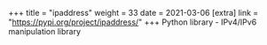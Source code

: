 +++
title = "ipaddress"
weight = 33
date = 2021-03-06
[extra]
link = "https://pypi.org/project/ipaddress/"
+++
Python library - IPv4/IPv6 manipulation library

